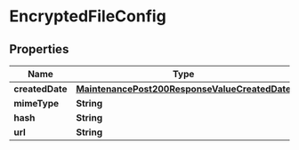 

# EncryptedFileConfig


## Properties

| Name | Type | Description | Notes |
|------------ | ------------- | ------------- | -------------|
|**createdDate** | [**MaintenancePost200ResponseValueCreatedDate**](MaintenancePost200ResponseValueCreatedDate.md) |  |  [optional] |
|**mimeType** | **String** |  |  [optional] |
|**hash** | **String** |  |  [optional] |
|**url** | **String** |  |  [optional] |



